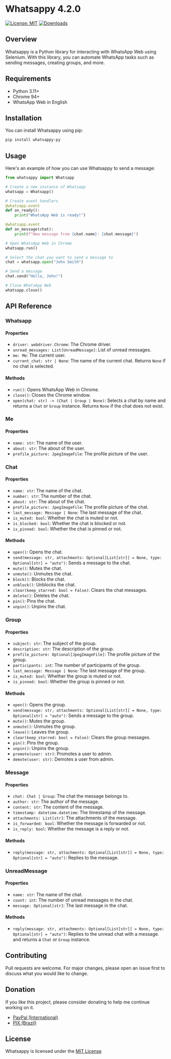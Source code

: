 # Whatsappy 4.2.0

[![License: MIT](https://img.shields.io/badge/License-MIT-yellow.svg)](https://opensource.org/licenses/MIT)
[![Downloads](https://pepy.tech/badge/whatsappy-py)](https://pepy.tech/project/whatsappy-py)

## Overview

Whatsappy is a Python library for interacting with WhatsApp Web using Selenium. With this library, you can automate WhatsApp tasks such as sending messages, creating groups, and more.

## Requirements

- Python 3.11+
- Chrome 94+
- WhatsApp Web in English

## Installation

You can install Whatsappy using pip:

```bash
pip install whatsappy-py
```

## Usage

Here's an example of how you can use Whatsappy to send a message:

```python
from whatsappy import Whatsapp

# Create a new instance of Whatsapp
whatsapp = Whatsapp()

# Create event handlers
@whatsapp.event
def on_ready():
    print("WhatsApp Web is ready!")

@whatsapp.event
def on_message(chat):
    print(f"New message from {chat.name}: {chat.message}")

# Open WhatsApp Web in Chrome
whatsapp.run()

# Select the chat you want to send a message to
chat = whatsapp.open("John Smith")

# Send a message
chat.send("Hello, John!")

# Close WhatsApp Web
whatsapp.close()
```

## API Reference

### Whatsapp

#### Properties

- `driver: webdriver.Chrome`: The Chrome driver.
- `unread_messages: List[UnreadMessage]`: List of unread messages.
- `me: Me`: The current user.
- `current_chat: str | None`: The name of the current chat. Returns `None` if no chat is selected.

#### Methods

- `run()`: Opens WhatsApp Web in Chrome.
- `close()`: Closes the Chrome window.
- `open(chat: str) -> (Chat | Group | None)`: Selects a chat by name and returns a `Chat` or `Group` instance. Returns `None` if the chat does not exist.

### Me

#### Properties

- `name: str`: The name of the user.
- `about: str`: The about of the user.
- `profile_picture: JpegImageFile`: The profile picture of the user.

### Chat

#### Properties

- `name: str`: The name of the chat.
- `number: str`: The number of the chat.
- `about: str`: The about of the chat.
- `profile_picture: JpegImageFile`: The profile picture of the chat.
- `last_message: Message | None`: The last message of the chat.
- `is_muted: bool`: Whether the chat is muted or not.
- `is_blocked: bool`: Whether the chat is blocked or not.
- `is_pinned: bool`: Whether the chat is pinned or not.

#### Methods

- `open()`: Opens the chat.
- `send(message: str, attachments: Optional[List[str]] = None, type: Optional[str] = "auto")`: Sends a message to the chat.
- `mute()`: Mutes the chat.
- `unmute()`: Unmutes the chat.
- `block()`: Blocks the chat.
- `unblock()`: Unblocks the chat.
- `clear(keep_starred: bool = False)`: Clears the chat messages.
- `delete()`: Deletes the chat.
- `pin()`: Pins the chat.
- `unpin()`: Unpins the chat.

### Group

#### Properties

- `subject: str`: The subject of the group.
- `description: str`: The description of the group.
- `profile_picture: Optional[JpegImageFile]`: The profile picture of the group.
- `participants: int`: The number of participants of the group.
- `last_message: Message | None`: The last message of the group.
- `is_muted: bool`: Whether the group is muted or not.
- `is_pinned: bool`: Whether the group is pinned or not.

#### Methods

- `open()`: Opens the group.
- `send(message: str, attachments: Optional[List[str]] = None, type: Optional[str] = "auto")`: Sends a message to the group.
- `mute()`: Mutes the group.
- `unmute()`: Unmutes the group.
- `leave()`: Leaves the group.
- `clear(keep_starred: bool = False)`: Clears the group messages.
- `pin()`: Pins the group.
- `unpin()`: Unpins the group.
- `promote(user: str)`: Promotes a user to admin.
- `demote(user: str)`: Demotes a user from admin.

### Message

#### Properties

- `chat: Chat | Group`: The chat the message belongs to.
- `author: str`: The author of the message.
- `content: str`: The content of the message.
- `timestamp: datetime.datetime`: The timestamp of the message.
- `attachments: List[str]`: The attachments of the message.
- `is_forwarded: bool`: Whether the message is forwarded or not.
- `is_reply: bool`: Whether the message is a reply or not.

#### Methods

- `reply(message: str, attachments: Optional[List[str]] = None, type: Optional[str] = "auto")`: Replies to the message.

### UnreadMessage

#### Properties

- `name: str`: The name of the chat.
- `count: int`: The number of unread messages in the chat.
- `message: Optional[str]`: The last message in the chat.

#### Methods

- `reply(message: str, attachments: Optional[List[str]] = None, type: Optional[str] = "auto")`: Replies to the unread chat with a message. and returns a `Chat` or `Group` instance.

## Contributing

Pull requests are welcome. For major changes, please open an issue first to discuss what you would like to change.

## Donation

If you like this project, please consider donating to help me continue working on it.

- [PayPal (International)](https://www.paypal.com/donate/?hosted_button_id=P82US5REC5MMJ)
- [PIX (Brazil)](https://nubank.com.br/pagar/13iqcv/w1aDdPIlnZ)

## License

Whatsappy is licensed under the [MIT License](LICENSE)
